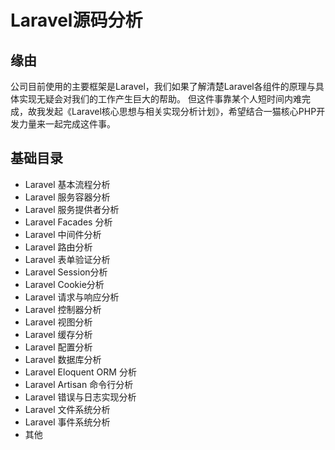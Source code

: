 # Laravel源码分析

## 缘由
公司目前使用的主要框架是Laravel，我们如果了解清楚Laravel各组件的原理与具体实现无疑会对我们的工作产生巨大的帮助。
但这件事靠某个人短时间内难完成，故我发起《Laravel核心思想与相关实现分析计划》，希望结合一猫核心PHP开发力量来一起完成这件事。

## 基础目录
* Laravel 基本流程分析
* Laravel 服务容器分析
* Laravel 服务提供者分析
* Laravel Facades 分析
* Laravel 中间件分析
* Laravel 路由分析
* Laravel 表单验证分析
* Laravel Session分析
* Laravel Cookie分析
* Laravel 请求与响应分析
* Laravel 控制器分析
* Laravel 视图分析
* Laravel 缓存分析
* Laravel 配置分析
* Laravel 数据库分析
* Laravel Eloquent ORM 分析
* Laravel Artisan 命令行分析
* Laravel 错误与日志实现分析
* Laravel 文件系统分析
* Laravel 事件系统分析
* 其他
